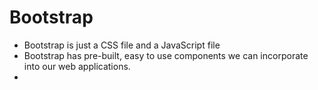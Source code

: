 # Bootstrap

- Bootstrap is just a CSS file and a JavaScript file
- Bootstrap has pre-built, easy to use components we can incorporate into our web applications.
- 